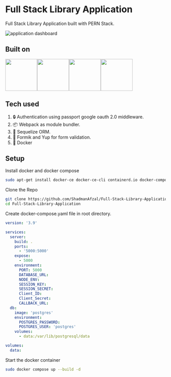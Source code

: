 # Full Stack Library Application
Full Stack Library Application built with PERN Stack.

![application dashboard](https://shadmanafzal.in/_next/image?url=%2Fimages%2Flibrary-fullstack-application.png&w=1920&q=75)
## Built on

<div style="display: flex; flex-direction: row;">
<img src="https://cdn.iconscout.com/icon/free/png-256/postgresql-11-1175122.png" height="100">
<img src="https://www.mementotech.in/assets/images/icons/express.png" height="100">
<img src="https://styles.redditmedia.com/t5_2su6s/styles/communityIcon_4g1uo0kd87c61.png" height="100">
<img src="https://cdn-icons-png.flaticon.com/512/5968/5968322.png" height="100">
</div>

## Tech used
1) 🔒 Authentication using passport google oauth 2.0 middleware.
2) 📦 Webpack as module bundler.
3) 📙 Sequelize ORM.
4) 📝 Formik and Yup for form validation.
5) 🐋 Docker

## Setup 

Install docker and docker compose

```bash
sudo apt-get install docker-ce docker-ce-cli containerd.io docker-compose-plugin
```

Clone the Repo

```bash
git clone https://github.com/ShadmanAfzal/Full-Stack-Library-Application.git
cd Full-Stack-Library-Application

```

Create docker-compose.yaml file in root directory.

```yaml
version: '3.9'

services:
  server:
    build: .
    ports:
      - '5000:5000'
    expose:
      - 5000
    environment:
      PORT: 5000
      DATABASE_URL: 
      NODE_ENV: 
      SESSION_KEY:
      SESSION_SECRET:
      Client_ID:
      Client_Secret:
      CALLBACK_URL:
  db:
    image: 'postgres'
    environment:
      POSTGRES_PASSWORD:
      POSTGRES_USER: 'postgres'
    volumes:
      - data:/var/lib/postgresql/data

volumes:
  data:
```

Start the docker container

```bash
sudo docker compose up --build -d
```
